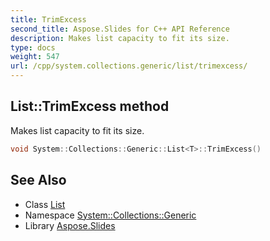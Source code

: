 ```yaml
---
title: TrimExcess
second_title: Aspose.Slides for C++ API Reference
description: Makes list capacity to fit its size.
type: docs
weight: 547
url: /cpp/system.collections.generic/list/trimexcess/
---
```

## List::TrimExcess method


Makes list capacity to fit its size.

```cpp
void System::Collections::Generic::List<T>::TrimExcess()
```

## See Also

* Class [List](../)
* Namespace [System::Collections::Generic](../../)
* Library [Aspose.Slides](../../../)
